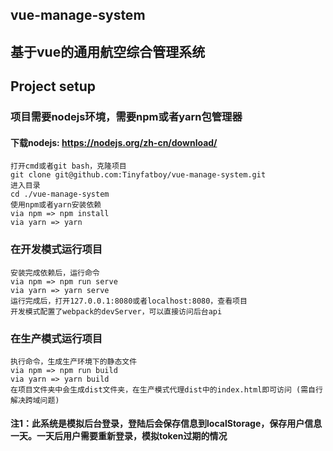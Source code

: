 ## vue-manage-system

## 基于vue的通用航空综合管理系统

## Project setup

### 项目需要nodejs环境，需要npm或者yarn包管理器

#### 下载nodejs:  https://nodejs.org/zh-cn/download/

```
打开cmd或者git bash，克隆项目
git clone git@github.com:Tinyfatboy/vue-manage-system.git
进入目录
cd ./vue-manage-system
使用npm或者yarn安装依赖
via npm => npm install
via yarn => yarn
```

### 在开发模式运行项目
```
安装完成依赖后，运行命令
via npm => npm run serve
via yarn => yarn serve
运行完成后，打开127.0.0.1:8080或者localhost:8080，查看项目
开发模式配置了webpack的devServer，可以直接访问后台api
```

### 在生产模式运行项目
```
执行命令，生成生产环境下的静态文件
via npm => npm run build
via yarn => yarn build
在项目文件夹中会生成dist文件夹，在生产模式代理dist中的index.html即可访问 (需自行解决跨域问题)
```

#### 注1：此系统是模拟后台登录，登陆后会保存信息到localStorage，保存用户信息一天。一天后用户需要重新登录，模拟token过期的情况